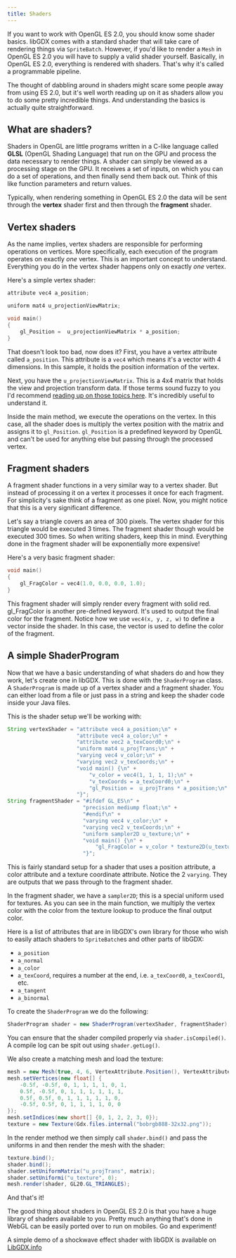 ```yaml
---
title: Shaders
---
```

If you want to work with OpenGL ES 2.0, you should know some shader basics. libGDX comes with a standard shader that will take care of rendering things via `SpriteBatch`. However, if you'd like to render a `Mesh` in OpenGL ES 2.0 you will have to supply a valid shader yourself. Basically, in OpenGL ES 2.0, everything is rendered with shaders. That's why it's called a programmable pipeline.

The thought of dabbling around in shaders might scare some people away from using ES 2.0, but it's well worth reading up on it as shaders allow you to do some pretty incredible things. And understanding the basics is actually quite straightforward.

## What are shaders?

Shaders in OpenGL are little programs written in a C-like language called **GLSL** (OpenGL Shading Language) that run on the GPU and process the data necessary to render things. A shader can simply be viewed as a processing stage on the GPU. It receives a set of inputs, on which you can do a set of operations, and then finally send them back out. Think of this like function parameters and return values.

Typically, when rendering something in OpenGL ES 2.0 the data will be sent through the **vertex** shader first and then through the **fragment** shader.

## Vertex shaders

As the name implies, vertex shaders are responsible for performing operations on vertices. More specifically, each execution of the program operates on exactly _one_ vertex. This is an important concept to understand. Everything you do in the vertex shader happens only on exactly _one_ vertex.

Here's a simple vertex shader:

```cpp
attribute vec4 a_position;

uniform mat4 u_projectionViewMatrix;

void main()
{
    gl_Position =  u_projectionViewMatrix * a_position;
} 
```

That doesn't look too bad, now does it? First, you have a vertex attribute called `a_position`. This attribute is a `vec4` which means it's a vector with 4 dimensions. In this sample, it holds the position information of the vertex.

Next, you have the `u_projectionViewMatrix`. This is a 4x4 matrix that holds the view and projection transform data. If those terms sound fuzzy to you I'd recommend [reading up on those topics here](https://web.archive.org/web/20210330141121/http://blog.db-in.com/cameras-on-opengl-es-2-x/). It's incredibly useful to understand it.

Inside the main method, we execute the operations on the vertex. In this case, all the shader does is multiply the vertex position with the matrix and assigns it to `gl_Position`. `gl_Position` is a predefined keyword by OpenGL and can't be used for anything else but passing through the processed vertex.

## Fragment shaders
A fragment shader functions in a very similar way to a vertex shader. But instead of processing it on a vertex it processes it once for each fragment. For simplicity's sake think of a fragment as one pixel. Now, you might notice that this is a very significant difference.

Let's say a triangle covers an area of 300 pixels. The vertex shader for this triangle would be executed 3 times. The fragment shader though would be executed 300 times. So when writing shaders, keep this in mind. Everything done in the fragment shader will be exponentially more expensive!

Here's a very basic fragment shader:

```cpp
void main()
{
    gl_FragColor = vec4(1.0, 0.0, 0.0, 1.0);
}
```

This fragment shader will simply render every fragment with solid red. gl_FragColor is another pre-defined keyword. It's used to output the final color for the fragment. Notice how we use `vec4(x, y, z, w)` to define a vector inside the shader. In this case, the vector is used to define the color of the fragment.

## A simple ShaderProgram

Now that we have a basic understanding of what shaders do and how they work, let's create one in libGDX. This is done with the `ShaderProgram` class. A `ShaderProgram` is made up of a vertex shader and a fragment shader. You can either load from a file or just pass in a string and keep the shader code inside your Java files.

This is the shader setup we'll be working with:

```java
String vertexShader = "attribute vec4 a_position;\n" +
                      "attribute vec4 a_color;\n" +
                      "attribute vec2 a_texCoord0;\n" +
                      "uniform mat4 u_projTrans;\n" +
                      "varying vec4 v_color;\n" +
                      "varying vec2 v_texCoords;\n" +
                      "void main() {\n" +
                          "v_color = vec4(1, 1, 1, 1);\n" +
                          "v_texCoords = a_texCoord0;\n" +
                          "gl_Position =  u_projTrans * a_position;\n" +
                      "}";
String fragmentShader = "#ifdef GL_ES\n" +
                        "precision mediump float;\n" +
                        "#endif\n" +
                        "varying vec4 v_color;\n" +
                        "varying vec2 v_texCoords;\n" +
                        "uniform sampler2D u_texture;\n" +
                        "void main() {\n" +
                            "gl_FragColor = v_color * texture2D(u_texture, v_texCoords);\n" +
                        "}";
```

This is fairly standard setup for a shader that uses a position attribute, a color attribute and a texture coordinate attribute. Notice the 2 `varying`. They are outputs that we pass through to the fragment shader.

In the fragment shader, we have a `sampler2D`; this is a special uniform used for textures. As you can see in the main function, we multiply the vertex color with the color from the texture lookup to produce the final output color.

Here is a list of attributes that are in libGDX's own library for those who wish to easily attach shaders to `SpriteBatch`es and other parts of libGDX:
* `a_position`
* `a_normal`
* `a_color`
* `a_texCoord`, requires a number at the end, i.e. `a_texCoord0`, `a_texCoord1`, etc.
* `a_tangent`
* `a_binormal`

To create the `ShaderProgram` we do the following:

```java
ShaderProgram shader = new ShaderProgram(vertexShader, fragmentShader);
```

You can ensure that the shader compiled properly via `shader.isCompiled()`. A compile log can be spit out using `shader.getLog()`.

We also create a matching mesh and load the texture:

```java
mesh = new Mesh(true, 4, 6, VertexAttribute.Position(), VertexAttribute.ColorUnpacked(), VertexAttribute.TexCoords(0));
mesh.setVertices(new float[] {
    -0.5f, -0.5f, 0, 1, 1, 1, 1, 0, 1,
    0.5f, -0.5f, 0, 1, 1, 1, 1, 1, 1,
    0.5f, 0.5f, 0, 1, 1, 1, 1, 1, 0,
    -0.5f, 0.5f, 0, 1, 1, 1, 1, 0, 0
});
mesh.setIndices(new short[] {0, 1, 2, 2, 3, 0});
texture = new Texture(Gdx.files.internal("bobrgb888-32x32.png"));
```

In the render method we then simply call `shader.bind()` and pass the uniforms in and then render the mesh with the shader:

```java
texture.bind();
shader.bind();
shader.setUniformMatrix("u_projTrans", matrix);
shader.setUniformi("u_texture", 0);
mesh.render(shader, GL20.GL_TRIANGLES);
```

And that's it!

The good thing about shaders in OpenGL ES 2.0 is that you have a huge library of shaders available to you. Pretty much anything that's done in WebGL can be easily ported over to run on mobiles. Go and experiment!

A simple demo of a shockwave effect shader with libGDX is available on [LibGDX.info](https://libgdxinfo.wordpress.com/shaders/)
